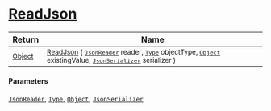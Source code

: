 # [ReadJson](./RectangleFConverter-100664102.md)



| Return | Name | 
| --- | --- | 
| <sub>[Object](https://docs.microsoft.com/en-us/dotnet/api/System.Object)</sub>| <sub>[ReadJson](./RectangleFConverter-100664102.md) ( [`JsonReader`](./RectangleFConverter-100664102.md) reader, [`Type`](https://docs.microsoft.com/en-us/dotnet/api/System.Type) objectType, [`Object`](https://docs.microsoft.com/en-us/dotnet/api/System.Object) existingValue, [`JsonSerializer`](./RectangleFConverter-100664102.md) serializer )</sub>| <br>


#### Parameters
[`JsonReader`](./RectangleFConverter-100664102.md), [`Type`](https://docs.microsoft.com/en-us/dotnet/api/System.Type), [`Object`](https://docs.microsoft.com/en-us/dotnet/api/System.Object), [`JsonSerializer`](./RectangleFConverter-100664102.md)